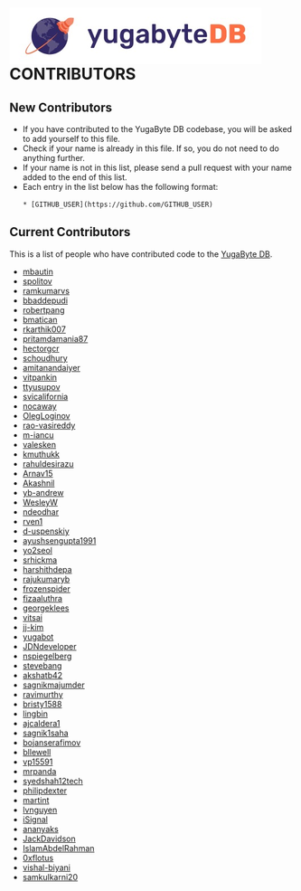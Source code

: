 # <img src="https://github.com/YugaByte/yugabyte-db/raw/master/architecture/images/ybDB_horizontal.jpg" align="center" alt="YugaByte DB"/> CONTRIBUTORS

## New Contributors

* If you have contributed to the YugaByte DB codebase, you will be asked to add yourself to this file.
* Check if your name is already in this file. If so, you do not need to do anything further.
* If your name is not in this list, please send a pull request with your name added to the end of this list.
* Each entry in the list below has the following format:
  ```
  * [GITHUB_USER](https://github.com/GITHUB_USER)
  ```

## Current Contributors

This is a list of people who have contributed code to the [YugaByte DB](https://github.com/YugaByte).

* [mbautin](https://github.com/mbautin)
* [spolitov](https://github.com/spolitov)
* [ramkumarvs](https://github.com/ramkumarvs)
* [bbaddepudi](https://github.com/bbaddepudi)
* [robertpang](https://github.com/robertpang)
* [bmatican](https://github.com/bmatican)
* [rkarthik007](https://github.com/rkarthik007)
* [pritamdamania87](https://github.com/pritamdamania87)
* [hectorgcr](https://github.com/hectorgcr)
* [schoudhury](https://github.com/schoudhury)
* [amitanandaiyer](https://github.com/amitanandaiyer)
* [vitpankin](https://github.com/vitpankin)
* [ttyusupov](https://github.com/ttyusupov)
* [svicalifornia](https://github.com/svicalifornia)
* [nocaway](https://github.com/nocaway)
* [OlegLoginov](https://github.com/OlegLoginov)
* [rao-vasireddy](https://github.com/rao-vasireddy)
* [m-iancu](https://github.com/m-iancu)
* [valesken](https://github.com/valesken)
* [kmuthukk](https://github.com/kmuthukk)
* [rahuldesirazu](https://github.com/rahuldesirazu)
* [Arnav15](https://github.com/Arnav15)
* [Akashnil](https://github.com/Akashnil)
* [yb-andrew](https://github.com/yb-andrew)
* [WesleyW](https://github.com/WesleyW)
* [ndeodhar](https://github.com/ndeodhar)
* [rven1](https://github.com/rven1)
* [d-uspenskiy](https://github.com/d-uspenskiy)
* [ayushsengupta1991](https://github.com/ayushsengupta1991)
* [yo2seol](https://github.com/yo2seol)
* [srhickma](https://github.com/srhickma)
* [harshithdepa](https://github.com/harshithdepa)
* [rajukumaryb](https://github.com/rajukumaryb)
* [frozenspider](https://github.com/frozenspider)
* [fizaaluthra](https://github.com/fizaaluthra)
* [georgeklees](https://github.com/georgeklees)
* [vitsai](https://github.com/vitsai)
* [jj-kim](https://github.com/jj-kim)
* [yugabot](https://github.com/yugabot)
* [JDNdeveloper](https://github.com/JDNdeveloper)
* [nspiegelberg](https://github.com/nspiegelberg)
* [stevebang](https://github.com/stevebang)
* [akshatb42](https://github.com/akshatb42)
* [sagnikmajumder](https://github.com/sagnikmajumder)
* [ravimurthy](https://github.com/ravimurthy)
* [bristy1588](https://github.com/bristy1588)
* [lingbin](https://github.com/lingbin)
* [ajcaldera1](https://github.com/ajcaldera1)
* [sagnik1saha](https://github.com/sagnik1saha)
* [bojanserafimov](https://github.com/bojanserafimov)
* [bllewell](https://github.com/bllewell)
* [vp15591](https://github.com/vp15591)
* [mrpanda](https://github.com/mrpanda)
* [syedshah12tech](https://github.com/syedshah12tech)
* [philipdexter](https://github.com/philipdexter)
* [martint](https://github.com/martint)
* [lvnguyen](https://github.com/lvnguyen)
* [iSignal](https://github.com/iSignal)
* [ananyaks](https://github.com/ananyaks)
* [JackDavidson](https://github.com/JackDavidson)
* [IslamAbdelRahman](https://github.com/IslamAbdelRahman)
* [0xflotus](https://github.com/0xflotus)
* [vishal-biyani](https://github.com/vishal-biyani)
* [samkulkarni20](https://github.com/samkulkarni20)
